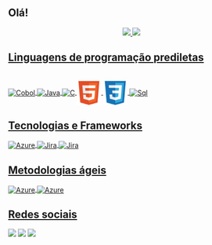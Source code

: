 ## Olá!
<div align="center">
  <a href="https://github.com/thaisand">
  <img height="180em" src="https://github-readme-stats.vercel.app/api?username=thaisand&show_icons=true&theme=radical&include_all_commits=true&count_private=true&hide_rank=false"/>
  <img height="180em" src="https://github-readme-stats.vercel.app/api/top-langs/?username=thaisand&layout=compact&langs_count=10&theme=radical"/>
</div>
  
## Linguagens de programação prediletas
  
<div style="display: inline_block" ><br>
  <a href="https://www.ibm.com/support/pages/enterprise-cobol-zos-documentation-library"><img align="center" alt="Cobol" height="50" src="https://cdn.icon-icons.com/icons2/2107/PNG/512/file_type_cobol_icon_130684.png">
  <a href="https://docs.oracle.com/en/java/"><img align="center" alt="Java" height="50" src="https://cdn.icon-icons.com/icons2/2699/PNG/512/java_src_logo_icon_170556.png">
  <a href="https://devdocs.io/c/"><img align="center" alt="C" height="50" src="https://cdn.icon-icons.com/icons2/2415/PNG/512/c_plain_logo_icon_146610.png">
  <a href="https://html.com/document/"><img align="center" alt="HTML" height="50"  src="https://raw.githubusercontent.com/devicons/devicon/master/icons/html5/html5-original.svg">
  <a href="https://devdocs.io/css/"><img align="center" alt="CSS" height="50"  src="https://raw.githubusercontent.com/devicons/devicon/master/icons/css3/css3-original.svg">
  <a href="https://dev.mysql.com/doc/"><img align="center" alt="Sql" height="50"  src="https://cdn.icon-icons.com/icons2/2107/PNG/512/file_type_sql_icon_130152.png">
</div>
  
## Tecnologias e Frameworks
    
<div>
      <a href="https://azure.microsoft.com/pt-br/products/devops/"><img align="center" alt="Azure" height="50"  src="https://cdn.icon-icons.com/icons2/2699/PNG/512/microsoft_azure_logo_icon_170956.png">
      <a href="https://www.atlassian.com/software/jira"><img align="center" alt="Jira" height="50"  src="https://cdn.icon-icons.com/icons2/2699/PNG/512/atlassian_jira_logo_icon_170511.png">
      <a href="https://powerbi.microsoft.com/pt-br/"><img align="center" alt="Jira" height="50"  src="https://cdn.icon-icons.com/icons2/2699/PNG/512/microsoft_powerbi_logo_icon_170953.png">  
</div>
    
## Metodologias ágeis 
<div>
      <a href="https://www.scrum.org/"><img align="center" alt="Azure" height="50"  src="https://cdn-icons-png.flaticon.com/512/4821/4821780.png">
      <a href="https://www.atlassian.com/br/agile/kanban"><img align="center" alt="Azure" height="50"  src="https://cdn-icons-png.flaticon.com/512/5360/5360804.png">
</div>    
  
  
  
## Redes sociais
  
  <div> 
  <a href="https://www.linkedin.com/in/thais-andreatta/"><img height="50" src="https://cdn.icon-icons.com/icons2/2037/PNG/512/in_linked_linkedin_media_social_icon_124259.png" height="50"></a>
  <a href="https://instagram.com/thsndrtt"><img height="50" src="https://cdn-icons-png.flaticon.com/512/2111/2111463.png" ></a>
  <a href="mailto:thaisandreatta@gmail.com"><img height="50"src="https://cdn.icon-icons.com/icons2/1826/PNG/512/4202011emailgmaillogomailsocialsocialmedia-115677_115624.png"></a>
  </div>
